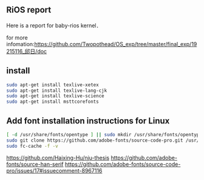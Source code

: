 ## RiOS report

Here is a report for baby-rios kernel．

for more infomation:https://github.com/Twopothead/OS_exp/tree/master/final_exp/19215116_邱日/doc

## install

```sh
sudo apt-get install texlive-xetex
sudo apt-get install texlive-lang-cjk
sudo apt-get install texlive-science
sudo apt-get install msttcorefonts
```

## Add font installation instructions for Linux

```sh
[ -d /usr/share/fonts/opentype ] || sudo mkdir /usr/share/fonts/opentype
sudo git clone https://github.com/adobe-fonts/source-code-pro.git /usr/share/fonts/opentype/scp
sudo fc-cache -f -v
```

https://github.com/Haixing-Hu/nju-thesis
https://github.com/adobe-fonts/source-han-serif
https://github.com/adobe-fonts/source-code-pro/issues/17#issuecomment-8967116
